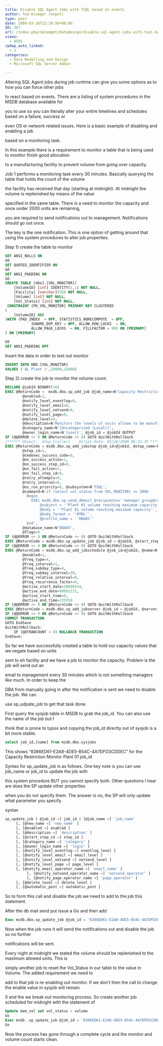 ```yaml
---
title: Disable SQL Agent Jobs with TSQL based on events
author: Ted Krueger (onpnt)
type: post
date: 2009-03-26T12:10:56+00:00
ID: 367
url: /index.php/datamgmt/datadesign/disable-sql-agent-jobs-with-tsql-based-o/
views:
  - 8591
rp4wp_auto_linked:
  - 1
categories:
  - Data Modelling and Design
  - Microsoft SQL Server Admin

---
```

Altering SQL Agent jobs during job runtime can give you some options as to how you can force other jobs
  
to react based on events. There are a listing of system procedures in the MSDB database available for
  
you to use so you can literally alter your entire timelines and schedules based on a failure, success or
  
even OS or network related issues. Here is a basic example of disabling and enabling a job
  
based on a monitoring task. 

In this example there is a requirement to monitor a table that is being used to monitor finish good allocation
  
to a manufacturing facility to prevent volume from going over capacity. 

Job 1 performs a monitoring task every 30 minutes. Basically querying the table that holds the count of the volume
  
the facility has received that day (starting at midnight). At midnight the volume is replenished by means of the value
  
specified in the same table. There is a need to monitor the capacity and once under 2000 units are remaining,
  
you are required to send notifications out to management. Notifications should go out once.
  
The key is the one notification. This is one option of getting around that using the system procedures to alter job properties. 

Step 1) create the table to monitor

```sql
SET ANSI_NULLS ON
GO
SET QUOTED_IDENTIFIER ON
GO
SET ANSI_PADDING ON
GO
CREATE TABLE [dbo].[VOL_MONITOR](
	[VolumeID] [int] IDENTITY(1,1) NOT NULL,
	[Facility] [varchar](50) NOT NULL,
	[Volume] [int] NOT NULL,
	[Vol_Status] [int] NOT NULL,
 CONSTRAINT [PK_VOL_MONITOR] PRIMARY KEY CLUSTERED 
(
	[VolumeID] ASC
)WITH (PAD_INDEX  = OFF, STATISTICS_NORECOMPUTE  = OFF, 
			IGNORE_DUP_KEY = OFF, ALLOW_ROW_LOCKS  = ON, 
			ALLOW_PAGE_LOCKS  = ON, FILLFACTOR = 90) ON [PRIMARY]
) ON [PRIMARY]

GO
SET ANSI_PADDING OFF
```
Insert the data in order to test out monitor

```sql
INSERT INTO DBO.[VOL_MONITOR]
VALUES ('AL Plant 1',20000,15000)
```
Step 2) create the job to monitor the volume count.

```sql
DECLARE @jobId BINARY(16)
EXEC @ReturnCode =  msdb.dbo.sp_add_job @job_name=N'Capacity Restriction Monitor Plant 01', 
		@enabled=1, 
		@notify_level_eventlog=0, 
		@notify_level_email=0, 
		@notify_level_netsend=0, 
		@notify_level_page=0, 
		@delete_level=0, 
		@description=N'Monitors the levels of units allowe to be manufactured in plant 01.', 
		@category_name=N'[Uncategorized (Local)]', 
		@owner_login_name=N'{user}', @job_id = @jobId OUTPUT
IF (@@ERROR <> 0 OR @ReturnCode <> 0) GOTO QuitWithRollback
/****** Object:  Step [caller]    Script Date: 03/26/2009 08:31:35 ******/
EXEC @ReturnCode = msdb.dbo.sp_add_jobstep @job_id=@jobId, @step_name=N'caller', 
		@step_id=1, 
		@cmdexec_success_code=0, 
		@on_success_action=1, 
		@on_success_step_id=0, 
		@on_fail_action=2, 
		@on_fail_step_id=0, 
		@retry_attempts=0, 
		@retry_interval=0, 
		@os_run_priority=0, @subsystem=N'TSQL', 
		@command=N'if (select vol_status from VOL_MONITOR) <= 2000
		  Begin
			EXEC msdb.dbo.sp_send_dbmail @recipients=''manager_group@companym.com'',
				@subject = ''Plant 01 volume reaching maximum capacity'',
				@body = ''Plant 01 volume reaching maximum capacity'',
				@body_format = ''HTML'',
				@profile_name = ''DBA01''
		  End', 
		@database_name=N'DBA05', 
		@flags=0
IF (@@ERROR <> 0 OR @ReturnCode <> 0) GOTO QuitWithRollback
EXEC @ReturnCode = msdb.dbo.sp_update_job @job_id = @jobId, @start_step_id = 1
IF (@@ERROR <> 0 OR @ReturnCode <> 0) GOTO QuitWithRollback
EXEC @ReturnCode = msdb.dbo.sp_add_jobschedule @job_id=@jobId, @name=N'30 minutes', 
		@enabled=1, 
		@freq_type=4, 
		@freq_interval=1, 
		@freq_subday_type=4, 
		@freq_subday_interval=30, 
		@freq_relative_interval=0, 
		@freq_recurrence_factor=0, 
		@active_start_date=20090324, 
		@active_end_date=99991231, 
		@active_start_time=0, 
		@active_end_time=235959
IF (@@ERROR <> 0 OR @ReturnCode <> 0) GOTO QuitWithRollback
EXEC @ReturnCode = msdb.dbo.sp_add_jobserver @job_id = @jobId, @server_name = N'(local)'
IF (@@ERROR <> 0 OR @ReturnCode <> 0) GOTO QuitWithRollback
COMMIT TRANSACTION
GOTO EndSave
QuitWithRollback:
    IF (@@TRANCOUNT > 0) ROLLBACK TRANSACTION
EndSave:
```
So far we have successfully created a table to hold our capacity values that we negate based on units
  
sent to eh facility and we have a job to monitor the capacity. Problem is the job will send out an
  
email to management every 30 minutes which is not something managers like much. In order to keep the
  
DBA from manually going in after the notification is sent we need to disable the job. We can
  
use sp\_udpate\_job to get that task done.

First query the sysjob table in MSDB to grab the job_id. You can also use the name of the job but I
  
think that is prone to typos and copying the job_id directly out of sysjob is a bit more stable.

```sql
select job_id,[name] from msdb.dbo.sysjobs
```
This shows “8386ED61-E2A8-4DE5-B54C-4A7DFD3CDDEC” for the Capacity Restriction Monitor Plant 01 job_id

Syntax for sp\_update\_job is as follows. One key note is you can use job\_name or job\_id to update the job with
  
this system procedure BUT you cannot specify both. Other questions I hear are does the SP update other properties
  
when you do not specify them. The answer is no, the SP will only update what parameter you specify. 

syntax

```sql
sp_update_job [ @job_id =] job_id | [@job_name =] 'job_name'
     [, [@new_name =] 'new_name' ] 
     [, [@enabled =] enabled ]
     [, [@description =] 'description' ] 
     [, [@start_step_id =] step_id ]
     [, [@category_name =] 'category' ] 
     [, [@owner_login_name =] 'login' ]
     [, [@notify_level_eventlog =] eventlog_level ]
     [, [@notify_level_email =] email_level ]
     [, [@notify_level_netsend =] netsend_level ]
     [, [@notify_level_page =] page_level ]
     [, [@notify_email_operator_name =] 'email_name' ]
          [, [@notify_netsend_operator_name =] 'netsend_operator' ]
          [, [@notify_page_operator_name =] 'page_operator' ]
     [, [@delete_level =] delete_level ] 
     [, [@automatic_post =] automatic_post ]
```
So to form this call and disable the job we need to add to the job this statement.

After the db mail send put issue a Go and then add

```sql
Exec msdb.dbo.sp_update_job @job_id = '8386ED61-E2A8-4DE5-B54C-4A7DFD3CDDEC' , @enabled = 0
```
Now when the job runs it will send the notifications out and disable the job so no further
  
notifications will be sent. 

Every night at midnight we stated the volume should be replenished to the maximum allowed units. This is
  
simply another job to reset the Vol_Status in our table to the value in Volume. The added requirement we need to
  
add to that job is re-enabling out monitor. If we don't then the call to change the enable value in sysjob will remain
  
0 and the we break out monitoring process. So create another job scheduled for midnight with the statement of

```sql
Update mem_vol set vol_status = volume
Go
Exec msdb..sp_update_job @job_id = '8386ED61-E2A8-4DE5-B54C-4A7DFD3CDDEC' , @enabled = 1
Go
```
Now the process has gone through a complete cycle and the monitor and volume count starts clean.